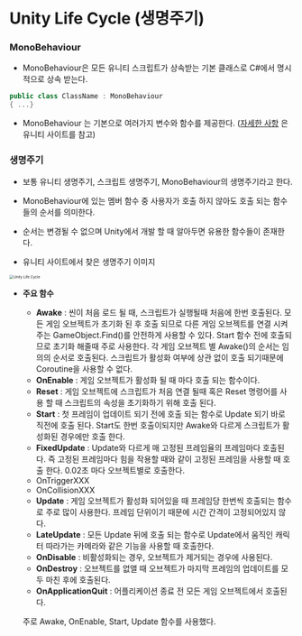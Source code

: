 # Unity Life Cycle (생명주기)

### MonoBehaviour

- MonoBehaviour은 모든 유니티 스크립트가 상속받는 기본 클래스로 C#에서 명시적으로 상속 받는다.

~~~c#
public class ClassName : MonoBehaviour
{ ...} 
~~~

- MonoBehaviour 는 기본으로 여러가지 변수와 함수를 제공한다. ([자세한 사항]( https://docs.unity3d.com/kr/530/ScriptReference/MonoBehaviour.html ) 은 유니티 사이트를 참고)



### 생명주기

- 보통 유니티 생명주기, 스크립트 생명주기, MonoBehaviour의 생명주기라고 한다.

- MonoBehaviour에 있는 멤버 함수 중 사용자가 호출 하지 않아도 호출 되는 함수들의 순서를 의미한다. 

- 순서는 변경될 수 없으며 Unity에서 개발 할 때 알아두면 유용한 함수들이 존재한다.
- 유니티 사이트에서 찾은 생명주기 이미지

 <img src="https://docs.unity3d.com/kr/current/uploads/Main/monobehaviour_flowchart.svg" alt="Unity Life Cycle" style="zoom:45%;" /> 

- **주요 함수**

  - **Awake** : 씬이 처음 로드 될 때, 스크립트가 실행될때 처음에 한번 호출된다. 모든 게임 오브젝트가 초기화 된 후 호출 되므로 다른 게임 오브젝트를 연결 시켜주는 GameObject.Find()를 안전하게 사용할 수 있다.  Start 함수 전에 호출되므로 초기화 해줄때 주로 사용한다. 각 게임 오브젝트 별 Awake()의 순서는 임의의 순서로 호출된다. 스크립트가 활성화 여부에 상관 없이 호출 되기때문에 Coroutine을 사용할 수 없다. 
  - **OnEnable** : 게임 오브젝트가 활성화 될 때 마다 호출 되는 함수이다.
  - **Reset** : 게임 오브젝트에 스크립트가 처음 연결 될때 혹은 Reset 명령어를 사용 할 때 스크립트의 속성을 초기화하기 위해 호출 된다.
  - **Start** : 첫 프레임이 업데이트 되기 전에 호출 되는 함수로  Update 되기 바로 직전에 호출 된다.  Start도 한번 호출이되지만 Awake와 다르게 스크립트가 활성화된 경우에만 호출 한다.
  - **FixedUpdate** :  Update와 다르게 매 고정된 프레임율의 프레임마다 호출된다. 즉 고정된 프레임마다 힘을 작용할 때와 같이 고정된 프레임을 사용할 때 호출 한다. 0.02초 마다 오브젝트별로 호출한다.
  - OnTriggerXXX
  - OnCollisionXXX
  - **Update** : 게임 오브젝트가 활성화 되어있을 때 프레임당 한번씩 호출되는 함수로 주로 많이 사용한다.  프레임 단위이기 때문에 시간 간격이 고정되어있지 않다.
  - **LateUpdate** : 모든 Update 뒤에 호출 되는 함수로 Update에서 움직인 캐릭터 따라가는 카메라와 같은 기능을 사용할 때 호출한다.
  - **OnDisable** : 비활성화되는 경우, 오브젝트가 제거되는 경우에 사용된다. 
  - **OnDestroy** : 오브젝트를 없앨 때 오브젝트가 마지막 프레임의 업데이트를 모두 마친 후에 호출된다. 
  - **OnApplicationQuit** : 어플리케이션 종료 전 모든 게임 오브젝트에서 호출된다. 

  주로 Awake, OnEnable, Start, Update 함수를 사용했다. 

